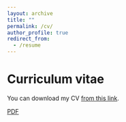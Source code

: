 ```yaml
---
layout: archive
title: ""
permalink: /cv/
author_profile: true
redirect_from:
  - /resume
---
```


# Curriculum vitae

You can download my CV [from this link](https://kaichen1998.github.io/files/CV_of_Kai_Chen.pdf).

<a href="https://kaichen1998.github.io/files/CV_of_Kai_Chen.pdf" target="_blank">PDF<a>